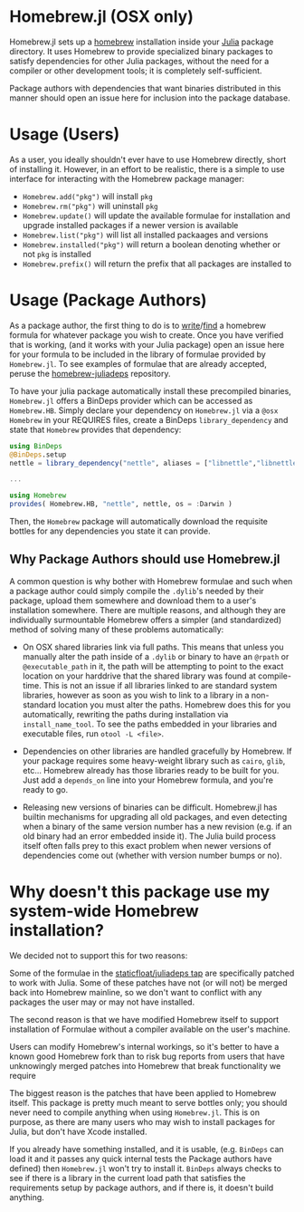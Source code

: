 Homebrew.jl (OSX only)
======================

Homebrew.jl sets up a [homebrew](http://brew.sh) installation inside your [Julia](http://julialang.org/) package directory.  It uses Homebrew to provide specialized binary packages to satisfy dependencies for other Julia packages, without the need for a compiler or other development tools; it is completely self-sufficient.

Package authors with dependencies that want binaries distributed in this manner should open an issue here for inclusion into the package database.

Usage (Users)
=============

As a user, you ideally shouldn't ever have to use Homebrew directly, short of installing it.  However, in an effort to be realistic, there is a simple to use interface for interacting with the Homebrew package manager:

* `Homebrew.add("pkg")` will install `pkg`
* `Homebrew.rm("pkg")` will uninstall `pkg`
* `Homebrew.update()` will update the available formulae for installation and upgrade installed packages if a newer version is available
* `Homebrew.list("pkg")` will list all installed packaages and versions
* `Homebrew.installed("pkg")` will return a boolean denoting whether or not `pkg` is installed
* `Homebrew.prefix()` will return the prefix that all packages are installed to


Usage (Package Authors)
=======================

As a package author, the first thing to do is to [write](https://github.com/mxcl/homebrew/wiki/Formula-Cookbook)/[find](https://github.com/mxcl/homebrew/tree/master/Library/Formula) a homebrew formula for whatever package you wish to create.  Once you have verified that is working, (and it works with your Julia package) open an issue here for your formula to be included in the library of formulae provided by `Homebrew.jl`.  To see examples of formulae that are already accepted, peruse the [homebrew-juliadeps](https://github.com/staticfloat/homebrew-juliadeps) repository.

To have your julia package automatically install these precompiled binaries, `Homebrew.jl` offers a BinDeps provider which can be accessed as `Homebrew.HB`.  Simply declare your dependency on `Homebrew.jl` via a `@osx Homebrew` in your REQUIRES files, create a BinDeps `library_dependency` and state that `Homebrew` provides that dependency:

```julia
using BinDeps
@BinDeps.setup
nettle = library_dependency("nettle", aliases = ["libnettle","libnettle-4-6"])

...

using Homebrew
provides( Homebrew.HB, "nettle", nettle, os = :Darwin )
```

Then, the `Homebrew` package will automatically download the requisite bottles for any dependencies you state it can provide.


Why Package Authors should use Homebrew.jl
------------------------------------------
A common question is why bother with Homebrew formulae and such when a package author could simply compile the `.dylib`'s needed by their package, upload them somewhere and download them to a user's installation somewhere.  There are multiple reasons, and although they are individually surmountable Homebrew offers a simpler (and standardized) method of solving many of these problems automatically:

* On OSX shared libraries link via full paths.  This means that unless you manually alter the path inside of a `.dylib` or binary to have an `@rpath` or `@executable_path` in it, the path will be attempting to point to the exact location on your harddrive that the shared library was found at compile-time.  This is not an issue if all libraries linked to are standard system libraries, however as soon as you wish to link to a library in a non-standard location you must alter the paths.  Homebrew does this for you automatically, rewriting the paths during installation via `install_name_tool`.  To see the paths embedded in your libraries and executable files, run `otool -L <file>`.

* Dependencies on other libraries are handled gracefully by Homebrew.  If your package requires some heavy-weight library such as `cairo`, `glib`, etc... Homebrew already has those libraries ready to be built for you.  Just add a `depends_on` line into your Homebrew formula, and you're ready to go.

* Releasing new versions of binaries can be difficult.  Homebrew.jl has builtin mechanisms for upgrading all old packages, and even detecting when a binary of the same version number has a new revision (e.g. if an old binary had an error embedded inside it).  The Julia build process itself often falls prey to this exact problem when newer versions of dependencies come out (whether with version number bumps or no).



Why doesn't this package use my system-wide Homebrew installation?
================================================================

We decided not to support this for two reasons:

Some of the formulae in the [staticfloat/juliadeps tap](https://github.com/staticfloat/homebrew-juliadeps) are specifically patched to work with Julia. Some of these patches have not (or will not) be merged back into Homebrew mainline, so we don't want to conflict with any packages the user may or may not have installed.

The second reason is that we have modified Homebrew itself to support installation of Formulae without a compiler available on the user's machine.

Users can modify Homebrew's internal workings, so it's better to have a known good Homebrew fork than to risk bug reports from users that have unknowingly merged patches into Homebrew that break functionality we require

The biggest reason is the patches that have been applied to Homebrew itself. This package is pretty much meant to serve bottles only; you should never need to compile anything when using `Homebrew.jl`. This is on purpose, as there are many users who may wish to install packages for Julia, but don't have Xcode installed.

If you already have something installed, and it is usable, (e.g. `BinDeps` can load it and it passes any quick internal tests the Package authors have defined) then `Homebrew.jl` won't try to install it. `BinDeps` always checks to see if there is a library in the current load path that satisfies the requirements setup by package authors, and if there is, it doesn't build anything.

